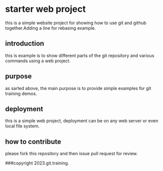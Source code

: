 # starter web project
 this is a simple website project for showing how to use git and github together.Adding a line for rebasing example.
 
## introduction
this is example is to show different parts of the git repository and various commands using a web project.

## purpose
as sarted above, the main purpose is to provide simple examples for git training demos.

## deployment
this is a simple web project, deployment can be on any web server or even local file system.

## how to contribute
please fork this repository and then issue pull request for review.

###copyright
2023.git.training.